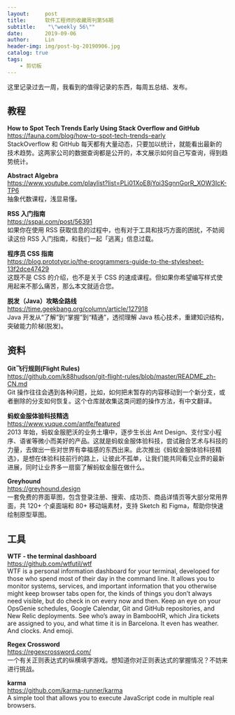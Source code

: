 ```yaml
---
layout:     post
title:      软件工程师的收藏周刊第56期
subtitle:    "\"weekly 56\""
date:       2019-09-06
author:     Lin
header-img: img/post-bg-20190906.jpg
catalog: true
tags:
    - 剪切板
---
```


这里记录过去一周，我看到的值得记录的东西，每周五总结、发布。

## 教程

**How to Spot Tech Trends Early Using Stack Overflow and GitHub**<br />
<https://fauna.com/blog/how-to-spot-tech-trends-early><br />
StackOverflow 和 GitHub 每天都有大量动态，只要加以统计，就能看出最新的技术趋势。这两家公司的数据查询都是公开的，本文展示如何自己写查询，得到趋势统计。

**Abstract Algebra**<br />
<https://www.youtube.com/playlist?list=PLi01XoE8jYoi3SgnnGorR_XOW3IcK-TP6><br />
抽象代数课程，浅显易懂。

**RSS 入门指南**<br />
<https://sspai.com/post/56391><br />
如果你在使用 RSS 获取信息的过程中，也有对于工具和技巧方面的困扰，不妨阅读这份 RSS 入门指南，和我们一起「逃离」信息过载。

**程序员 CSS 指南**<br />
<https://blog.prototypr.io/the-programmers-guide-to-the-stylesheet-13f2dce47429><br />
这既不是 CSS 的介绍，也不是关于 CSS 的速成课程。但如果你希望编写样式使用起来不那么痛苦，那么本文就适合您。

**脱发（Java）攻略全路线**<br />
<https://time.geekbang.org/column/article/127918><br />
Java 开发从“了解”到“掌握”到“精通”，透彻理解 Java 核心技术，重建知识结构，突破能力阶梯(脱发)。

## 资料

**Git飞行规则(Flight Rules)**<br />
<https://github.com/k88hudson/git-flight-rules/blob/master/README_zh-CN.md><br />
Git 操作往往会遇到各种问题，比如，如何把未暂存的内容移动到一个新分支，或者删除的分支如何恢复。这个仓库就收集这类问题的操作方法，有中文翻译。

**蚂蚁金服体验科技精选**<br />
<https://www.yuque.com/antfe/featured><br />
2013 年始，蚂蚁金服肥沃的业务土壤中，逐步生长出 Ant Design、支付宝小程序、语雀等微小而美好的产品。这就是蚂蚁金服体验科技，尝试融合艺术与科技的力量，去做出一些对世界有幸福感的东西出来。此次推出《蚂蚁金服体验科技精选》，是想在体验科技前行的路上，让彼此不孤单，让我们能共同看见业界的最新进展，同时让业界多一扇窗了解蚂蚁金服在做什么。

**Greyhound**<br />
<https://greyhound.design><br />
一套免费的界面草图，包含登录注册、搜索、成功页、商品详情页等大部分常用界面，共 120+ 个桌面端和 80+ 移动端素材，支持 Sketch 和 Figma，帮助你快速绘制原型草图。

## 工具

**WTF - the terminal dashboard**<br />
<https://github.com/wtfutil/wtf><br />
WTF is a personal information dashboard for your terminal, developed for those who spend most of their day in the command line. It allows you to monitor systems, services, and important information that you otherwise might keep browser tabs open for, the kinds of things you don’t always need visible, but do check in on every now and then. Keep an eye on your OpsGenie schedules, Google Calendar, Git and GitHub repositories, and New Relic deployments. See who’s away in BambooHR, which Jira tickets are assigned to you, and what time it is in Barcelona. It even has weather. And clocks. And emoji.

**Regex Cross­word**<br />
<https://regexcrossword.com/><br />
一个有关正则表达式的纵横填字游戏。想知道你对正则表达式的掌握情况？不妨来进行挑战。

**karma**<br />
<https://github.com/karma-runner/karma><br />
A simple tool that allows you to execute JavaScript code in multiple real browsers.
